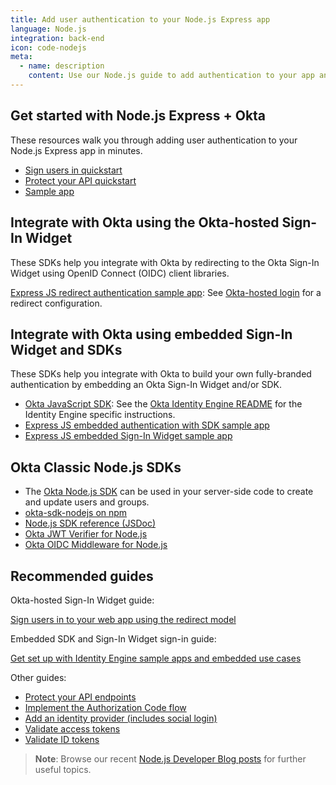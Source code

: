 ```yaml
---
title: Add user authentication to your Node.js Express app
language: Node.js
integration: back-end
icon: code-nodejs
meta:
  - name: description
    content: Use our Node.js guide to add authentication to your app and our Node.js SDK to create and update users and groups.
---
```


## Get started with Node.js Express + Okta

These resources walk you through adding user authentication to your Node.js Express app in minutes.

<ul class='language-ctas'>
	<li>
		<a href='/docs/guides/sign-into-web-app-redirect/node-express/main/' class='Button--blueDarkOutline' data-proofer-ignore>
			<span>Sign users in quickstart</span>
		</a>
	</li>
	<li>
        <a href='/docs/guides/protect-your-api/nodeexpress/main/' class='Button--blueDarkOutline' data-proofer-ignore>
            <span>Protect your API quickstart</span>
        </a>
  </li>
	<li>
		<a href='https://github.com/okta/samples-nodejs-express-4' class='Button--blueDarkOutline' data-proofer-ignore>
			<span>Sample app</span>
		</a>
	</li>
</ul>

## Integrate with Okta using the Okta-hosted Sign-In Widget

These SDKs help you integrate with Okta by redirecting to the Okta Sign-In Widget using OpenID Connect (OIDC) client libraries.

[Express JS redirect authentication sample app](https://github.com/okta/samples-nodejs-express-4): See [Okta-hosted login](https://github.com/okta/samples-nodejs-express-4/tree/master/okta-hosted-login) for a redirect configuration.

## Integrate with Okta using embedded Sign-In Widget and SDKs

These SDKs help you integrate with Okta to build your own fully-branded authentication by embedding an Okta Sign-In Widget and/or SDK.

* [Okta JavaScript SDK](https://github.com/okta/okta-auth-js): See the [Okta Identity Engine README](https://github.com/okta/okta-auth-js/blob/master/docs/idx.md) for the Identity Engine specific instructions.
* [Express JS embedded authentication with SDK sample app](https://github.com/okta/okta-auth-js/tree/master/samples/generated/express-embedded-auth-with-sdk)
* [Express JS embedded Sign-In Widget sample app](https://github.com/okta/okta-auth-js/tree/master/samples/generated/express-embedded-sign-in-widget)

## Okta Classic Node.js SDKs

* The [Okta Node.js SDK](https://github.com/okta/okta-sdk-nodejs) can be used in your server-side code to create and update users and groups.
* [okta-sdk-nodejs on npm](https://www.npmjs.com/package/@okta/okta-sdk-nodejs)
* [Node.js SDK reference (JSDoc)](https://developer.okta.com/okta-sdk-nodejs/jsdocs/)
* [Okta JWT Verifier for Node.js](https://github.com/okta/okta-jwt-verifier-js)
* [Okta OIDC Middleware for Node.js](https://github.com/okta/okta-oidc-middleware)

## Recommended guides

Okta-hosted Sign-In Widget guide:

[Sign users in to your web app using the redirect model](/docs/guides/sign-into-web-app-redirect/node-express/main/)

Embedded SDK and Sign-In Widget sign-in guide:

[Get set up with Identity Engine sample apps and embedded use cases](/docs/guides/oie-embedded-common-org-setup/nodejs/main/)

Other guides:

* [Protect your API endpoints](/docs/guides/protect-your-api/nodeexpress/main/)
* [Implement the Authorization Code flow](/docs/guides/implement-grant-type/authcode/main/)
* [Add an identity provider (includes social login)](/docs/guides/identity-providers/)
* [Validate access tokens](/docs/guides/validate-access-tokens)
* [Validate ID tokens](/docs/guides/validate-id-tokens)

> **Note**: Browse our recent [Node.js Developer Blog posts](https://developer.okta.com/blog/tags/node/) for further useful topics.